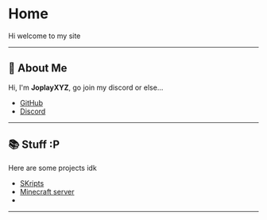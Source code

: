 # Home

Hi welcome to my site

---

## 🚀 About Me

Hi, I'm **JoplayXYZ**, go join my discord or else...

- [GitHub](https://github.com/JoplayXYZ)
- [Discord](https://discord.gg/MyqR2Wc6sd)

---

## 📚 Stuff :P

Here are some projects idk

- [SKripts](https://github.com/JoplayXYZ/Skripts)
- [Minecraft server](https://joplay.xyz/boost)
- 
---
